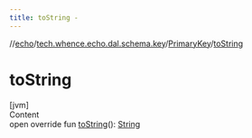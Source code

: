 ```yaml
---
title: toString -
---
```

//[echo](../../index.md)/[tech.whence.echo.dal.schema.key](../index.md)/[PrimaryKey](index.md)/[toString](to-string.md)



# toString  
[jvm]  
Content  
open override fun [toString](to-string.md)(): [String](https://kotlinlang.org/api/latest/jvm/stdlib/kotlin/-string/index.html)  



